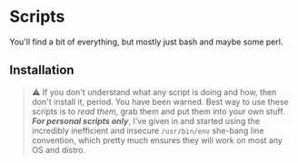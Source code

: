 # Scripts

You'll find a bit of everything, but mostly
just bash and maybe some perl.

## Installation

> ⚠️
> If you don't understand what any script is doing and how, then don't
> install it, period. You have been warned.
Best way to use these scripts is to *read them*, grab them and put them
into your own stuff. ***For personal scripts only***, I've given in and
started using the incredibly inefficient and insecure `/usr/bin/env`
she-bang line convention, which pretty much ensures they will work on most any OS and distro.


